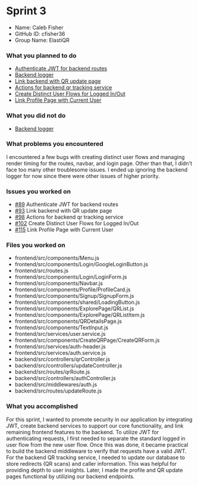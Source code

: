 # Sprint 3

- Name: Caleb Fisher
- GitHub ID: cfisher36
- Group Name: ElastiQR

### What you planned to do
* [Authenticate JWT for backend routes](https://github.com/ElastiQR/ElastiQR/issues/89)
* [Backend logger](https://github.com/ElastiQR/ElastiQR/issues/90)
* [Link backend with QR update page](https://github.com/ElastiQR/ElastiQR/issues/93)
* [Actions for backend qr tracking service](https://github.com/ElastiQR/ElastiQR/issues/98)
* [Create Distinct User Flows for Logged In/Out](https://github.com/ElastiQR/ElastiQR/issues/102)
* [Link Profile Page with Current User](https://github.com/ElastiQR/ElastiQR/issues/115)

### What you did not do
* [Backend logger](https://github.com/ElastiQR/ElastiQR/issues/90)

### What problems you encountered
I encountered a few bugs with creating distinct user flows and managing render timing for the routes, navbar, and login page. Other than that, I didn't face too many other troublesome issues. I ended up ignoring the backend logger for now since there were other issues of higher priority.

### Issues you worked on
- [#89](https://github.com/ElastiQR/ElastiQR/issues/89) Authenticate JWT for backend routes
- [#93](https://github.com/ElastiQR/ElastiQR/issues/93) Link backend with QR update page
- [#98](https://github.com/ElastiQR/ElastiQR/issues/98) Actions for backend qr tracking service
- [#102](https://github.com/ElastiQR/ElastiQR/issues/102) Create Distinct User Flows for Logged In/Out
- [#115](https://github.com/ElastiQR/ElastiQR/issues/115) Link Profile Page with Current User

### Files you worked on
- frontend/src/components/Menu.js
- frontend/src/components/Login/GoogleLoginButton.js
- frontend/src/routes.js
- frontend/src/components/Login/LoginForm.js
- frontend/src/components/Navbar.js
- frontend/src/components/Profile/ProfileCard.js
- frontend/src/components/Signup/SignupForm.js
- frontend/src/components/shared/LoadingButton.js
- frontend/src/components/ExplorePage/QRList.js
- frontend/src/components/ExplorePage/QRListItem.js
- frontend/src/components/QRDetailsPage.js
- frontend/src/components/TextInput.js
- frontend/src/services/user.service.js
- frontend/src/components/CreateQRPage/CreateQRForm.js
- frontend/src/services/auth-header.js
- frontend/src/services/auth.service.js
- backend/src/controllers/qrController.js
- backend/src/controllers/updateController.js
- backend/src/routes/qrRoute.js
- backend/src/controllers/authController.js
- backend/src/middlewares/auth.js
- backend/src/routes/updateRoute.js

### What you accomplished
For this sprint, I wanted to promote security in our application by integrating JWT, create backend services to support our core functionality, and link remaining frontend features to the backend. To utilize JWT for authenticating requests, I first needed to separate the standard logged in user flow from the new user flow. Once this was done, it became practical to build the backend middleware to verify that requests have a valid JWT. For the backend QR tracking service, I needed to update our database to store redirects (QR scans) and caller information. This was helpful for providing depth to user insights. Later, I made the profile and QR update pages functional by utilizing our backend endpoints.
